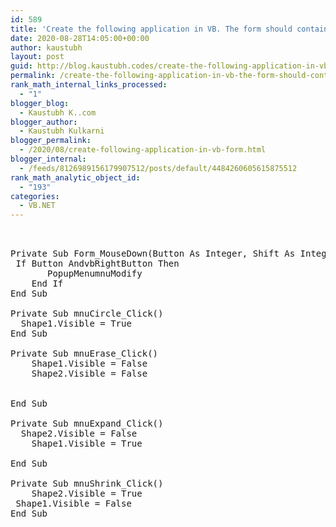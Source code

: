 ```yaml
---
id: 589
title: 'Create the following application in VB. The form should contain the following menu  Draw   Modify  Exit  Circle   Shrink     Expand     Erase On selection of the menu option ‘Circle’, a circle should be drawn on the screen. The user can Shrink, Expand or Erase the circle by selecting the menu option or by displaying a popup menu after the right mouse button is clicked or pressed. The popup menu should contain the option Shrink, Expand or Erase which should perform the same operation as the menu option.'
date: 2020-08-28T14:05:00+00:00
author: kaustubh
layout: post
guid: http://blog.kaustubh.codes/create-the-following-application-in-vb-the-form-should-contain-the-following-menu-draw-modify-exit-circle-shrink-expand-erase-on-selection-of-the-menu-option-circle/
permalink: /create-the-following-application-in-vb-the-form-should-contain-the-following-menu-draw-modify-exit-circle-shrink-expand-erase-on-selection-of-the-menu-option-circle/
rank_math_internal_links_processed:
  - "1"
blogger_blog:
  - Kaustubh K..com
blogger_author:
  - Kaustubh Kulkarni
blogger_permalink:
  - /2020/08/create-following-application-in-vb-form.html
blogger_internal:
  - /feeds/8126989156179907512/posts/default/4484260605615875512
rank_math_analytic_object_id:
  - "193"
categories:
  - VB.NET
---
```

<pre><br /><br />Private Sub Form_MouseDown(Button As Integer, Shift As Integer, X As Single, Y As    Single)<br />	If Button AndvbRightButton Then<br />		PopupMenumnuModify<br />	End If<br />End Sub<br /><br />Private Sub mnuCircle_Click()<br />	Shape1.Visible = True<br />End Sub<br /><br />Private Sub mnuErase_Click()<br />	Shape1.Visible = False<br />	Shape2.Visible = False<br />	<br /><br />End Sub<br /><br />Private Sub mnuExpand_Click()<br />	Shape2.Visible = False<br />	Shape1.Visible = True<br />	<br />End Sub<br /><br />Private Sub mnuShrink_Click()<br />	Shape2.Visible = True<br />	Shape1.Visible = False<br />End Sub<br /><br /></pre>